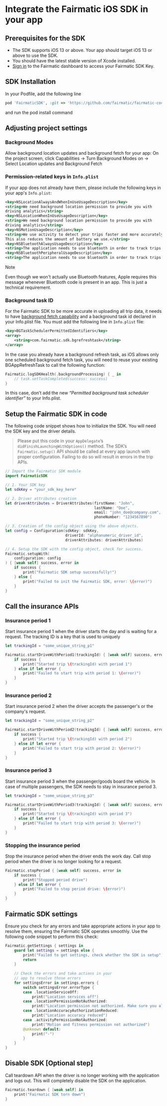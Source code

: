 # Integrate the Fairmatic iOS SDK in your app

## Prerequisites for the SDK

- The SDK supports iOS 13 or above. Your app should target iOS 13 or above to use the SDK.
- You should have the latest stable version of Xcode installed.
- [Sign in](https://app.fairmatic.com/settings/advanced) to the Fairmatic dashboard to access your Fairmatic SDK Key.

## SDK Installation

In your Podfile, add the following line
```ruby
pod 'FairmaticSDK', :git => 'https://github.com/fairmatic/fairmatic-cocoapods', :tag => '3.0.0'
```
and run the pod install command

## Adjusting project settings

### Background Modes

Allow background location updates and background fetch for your app:
On the project screen, click Capabilities → Turn Background Modes on → Select Location updates and Background Fetch

### Permission-related keys in `Info.plist`

If your app does not already have them, please include the following keys in your app's `Info.plist`:

```xml
<key>NSLocationAlwaysAndWhenInUseUsageDescription</key>
<string>We need background location permission to provide you with
driving analytics</string>
<key>NSLocationWhenInUseUsageDescription</key>
<string>We need background location permission to provide you with
driving analytics</string>
<key>NSMotionUsageDescription</key>
<string>We use activity to detect your trips faster and more accurately.
This also reduces the amount of battery we use.</string>
<key>NSBluetoothAlwaysUsageDescription</key>
<string>The application needs to use bluetooth in order to track trips accurately</string>
<key>NSBluetoothPeripheralUsageDescription</key>
<string>The application needs to use bluetooth in order to track trips accurately</string>
```

> [!NOTE] 
> Even though we won't actually use Bluetooth features, Apple requires this message whenever Bluetooth code is present in an app. This is just a technical requirement.


### Background task ID

For the Fairmatic SDK to be more accurate in uploading all trip data, it needs to have [background fetch capability](https://developer.apple.com/documentation/uikit/using-background-tasks-to-update-your-app) and a background task id declared in your Info.plist file. You must add the following line in `Info.plist` file:

```xml
<key>BGTaskSchedulerPermittedIdentifiers</key>
<array>
	<string>com.fairmatic.sdk.bgrefreshtask</string>
</array>
```

In the case you already have a background refresh task, as iOS allows only one scheduled background fetch task, you will need to reuse your existing BGAppRefreshTask to call the following function:

```swift
Fairmatic.logSDKHealth(.backgroundProcessing) { _ in
    // task.setTaskCompleted(success: success)
}
```

In this case, don’t add the new *“Permitted background task scheduler identifier”* to your Info.plist.

## Setup the Fairmatic SDK in code

The following code snippet shows how to initialize the SDK. You will need the SDK key and the driver details.

> Please put this code in your `AppDelegate`’s `didFinishLaunchingWithOptions()` method. The SDK’s `Fairmatic.setup()` API should be called at every app launch with proper configuration. Failing to do so will result in errors in the trip APIs.

```swift
// Import the Fairmatic SDK module
import FairmaticSDK

// 1. Your SDK key
let sdkKey = "your_sdk_key_here"

// 2. Driver attributes creation
let driverAttributes = DriverAttributes(firstName: "John",
                                        lastName: "Doe",
                                        email: "john_doe@company.com",
                                        phoneNumber: "1234567890")

// 3. Creation of the config object using the above objects.
let config = Configuration(sdkKey: sdkKey,
                           driverId: "alphanumeric_driver_id",
                           driverAttributes: driverAttributes)

// 4. Setup the SDK with the config object, check for success.
Fairmatic.setupWith(
    configuration: config
) { [weak self] success, error in
    if success {
        print("Fairmatic SDK setup successfully!")
    } else {
        print("Failed to init the Fairmatic SDK, error: \(error)")
    }
}
```

## Call the insurance APIs

### Insurance period 1
Start insurance period 1 when the driver starts the day and is waiting for a request. The tracking ID is a key that is used to uniquely

```swift
let trackingId = "some_unique_string_p1"

Fairmatic.startDriveWithPeriod1(trackingId) { [weak self] success, error in
    if success {
        print("Started trip \(trackingId) with period 1")        
    } else if let error {
        print("Failed to start trip with period 1: \(error)")
    }
}
```

### Insurance period 2
Start insurance period 2 when the driver accepts the passenger's or the company's request.

```swift
let trackingId = "some_unique_string_p2"

Fairmatic.startDriveWithPeriod2(trackingId) { [weak self] success, error in
    if success {
        print("Started trip \(trackingId) with period 2")        
    } else if let error {
        print("Failed to start trip with period 2: \(error)")
    }
}
```

### Insurance period 3
Start insurance period 3 when the passenger/goods board the vehicle. In case of multiple passengers, the SDK needs to stay in insurance period 3.

```swift
let trackingId = "some_unique_string_p3"

Fairmatic.startDriveWithPeriod3(trackingId) { [weak self] success, error in
    if success {
        print("Started trip \(trackingId) with period 3")        
    } else if let error {
        print("Failed to start trip with period 3: \(error)")
    }
}
```
### Stopping the insurance period
Stop the insurance period when the driver ends the work day. Call stop period when the driver is no longer looking for a request.

```swift
Fairmatic.stopPeriod { [weak self] success, error in
    if success {
        print("Stopped period drive")
    } else if let error {
        print("Failed to stop period drive: \(error)")
    }
}
```

## Fairmatic SDK settings

Ensure you check for any errors and take appropriate actions in your app to resolve them, ensuring the Fairmatic SDK operates smoothly. Use the following code snippet to perform this check:

```swift
Fairmatic.getSettings { settings in
    guard let settings = settings else {
        print("Failed to get settings, check whether the SDK is setup")
        return
    }
    
    // Check the errors and take actions in your 
    // app to resolve those errors
    for settingsError in settings.errors {
        switch settingsError.errorType {
        case .locationServiceOff:
            print("Location services off")
        case .locationPermissionNotAuthorized:
            print("Location permission not authorized. Make sure you allow always access to location")
        case .locationAccuracyAuthorizationReduced:
            print("Location accuracy reduced")
        case .activityPermissionNotAuthorized:
            print("Motion and fitness permission not authorized")
        @unknown default:
            print("-")
        }
    }
}
```

## Disable SDK [Optional step]
Call teardown API when the driver is no longer working with the application and logs out. This will completely disable the SDK on the application.

```swift
Fairmatic.teardown { [weak self] in
    print("Fairmatic SDK torn down")
}
```
